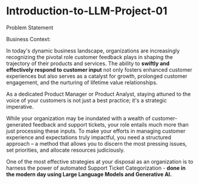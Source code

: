 # Introduction-to-LLM-Project-01

Problem Statement

Business Context:

In today's dynamic business landscape, organizations are increasingly recognizing the pivotal role customer feedback plays in shaping the trajectory of their products and services. The ability to **swiftly and effectively respond to customer input** not only fosters enhanced customer experiences but also serves as a catalyst for growth, prolonged customer engagement, and the nurturing of lifetime value relationships.

As a dedicated Product Manager or Product Analyst, staying attuned to the voice of your customers is not just a best practice; it's a strategic imperative.

While your organization may be inundated with a wealth of customer-generated feedback and support tickets, your role entails much more than just processing these inputs. To make your efforts in managing customer experience and expectations truly impactful, you need a structured approach – a method that allows you to discern the most pressing issues, set priorities, and allocate resources judiciously.

One of the most effective strategies at your disposal as an organization is to harness the power of automated Support Ticket Categorization - **done in the modern day using Large Language Models and Generative AI.**
